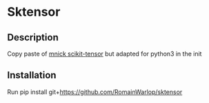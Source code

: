 # Sktensor

## Description

Copy paste of [mnick scikit-tensor](https://github.com/mnick/scikit-tensor/tree/master/sktensor) but adapted for python3 in the init

## Installation 

Run pip install git+https://github.com/RomainWarlop/sktensor